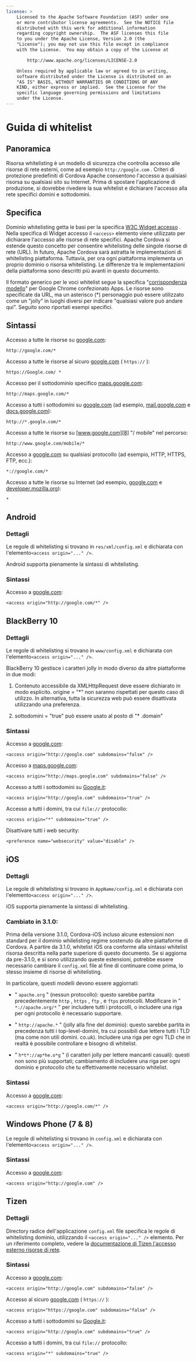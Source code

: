 ```yaml
---
license: >
    Licensed to the Apache Software Foundation (ASF) under one
    or more contributor license agreements.  See the NOTICE file
    distributed with this work for additional information
    regarding copyright ownership.  The ASF licenses this file
    to you under the Apache License, Version 2.0 (the
    "License"); you may not use this file except in compliance
    with the License.  You may obtain a copy of the License at

        http://www.apache.org/licenses/LICENSE-2.0

    Unless required by applicable law or agreed to in writing,
    software distributed under the License is distributed on an
    "AS IS" BASIS, WITHOUT WARRANTIES OR CONDITIONS OF ANY
    KIND, either express or implied.  See the License for the
    specific language governing permissions and limitations
    under the License.
---
```


# Guida di whitelist

## Panoramica

Risorsa whitelisting è un modello di sicurezza che controlla accesso alle risorse di rete esterni, come ad esempio `http://google.com` . Criteri di protezione predefiniti di Cordova Apache consentono l'accesso a qualsiasi risorsa su qualsiasi sito su Internet. Prima di spostare l'applicazione di produzione, si dovrebbe rivedere la sua whitelist e dichiarare l'accesso alla rete specifici domini e sottodomini.

## Specifica

Dominio whitelisting getta le basi per la specifica [W3C Widget accesso][1] . Nella specifica di Widget accesso il `<access>` elemento viene utilizzato per dichiarare l'accesso alle risorse di rete specifici. Apache Cordova si estende questo concetto per consentire whitelisting delle singole risorse di rete (URL). In futuro, Apache Cordova sarà astratta le implementazioni di whitelisting piattaforma. Tuttavia, per ora ogni piattaforma implementa un proprio dominio o risorsa whitelisting. Le differenze tra le implementazioni della piattaforma sono descritti più avanti in questo documento.

 [1]: http://www.w3.org/TR/widgets-access/

Il formato generico per le voci whitelist segue la specifica "[corrispondenza modello][2]" per Google Chrome confezionato Apps. Le risorse sono specificate da URL, ma un asterisco (*) personaggio può essere utilizzato come un "jolly" in luoghi diversi per indicare "qualsiasi valore può andare qui". Seguito sono riportati esempi specifici.

 [2]: http://developer.chrome.com/apps/match_patterns.html

## Sintassi

Accesso a tutte le risorse su [google.com][3]:

 [3]: http://google.com

    http://google.com/*
    

Accesso a tutte le risorse al sicuro [google.com][4] ( `https://` ):

 [4]: https://google.com

    https://Google.com/ *
    

Accesso per il sottodominio specifico [maps.google.com][5]:

 [5]: http://maps.google.com

    http://maps.google.com/*
    

Accesso a tutti i sottodomini su [google.com][3] (ad esempio, [mail.google.com][6] e [docs.google.com][7]):

 [6]: http://mail.google.com
 [7]: http://docs.google.com

    http://*.google.com/*
    

Accesso a tutte le risorse su [www.google.com][8] "/ mobile" nel percorso:

 [8]: http://www.google.com

    http://www.google.com/mobile/*
    

Accesso a [google.com][3] su qualsiasi protocollo (ad esempio, HTTP, HTTPS, FTP, ecc.):

    *://google.com/*
    

Accesso a tutte le risorse su Internet (ad esempio, [google.com][3] e [developer.mozilla.org][9]):

 [9]: http://developer.mozilla.org

    *
    

## Android

### Dettagli

Le regole di whitelisting si trovano in `res/xml/config.xml` e dichiarata con l'elemento`<access origin="..." />`.

Android supporta pienamente la sintassi di whitelisting.

### Sintassi

Accesso a [google.com][3]:

    <access origin="http://google.com/*" />
    

## BlackBerry 10

### Dettagli

Le regole di whitelisting si trovano in `www/config.xml` e dichiarata con l'elemento`<access origin="..." />`.

BlackBerry 10 gestisce i caratteri jolly in modo diverso da altre piattaforme in due modi:

1) Contenuto accessibile da XMLHttpRequest deve essere dichiarato in modo esplicito. origine = "*" non saranno rispettati per questo caso di utilizzo. In alternativa, tutta la sicurezza web può essere disattivata utilizzando una preferenza.

2) sottodomini = "true" può essere usato al posto di "* .domain"

### Sintassi

Accesso a [google.com][3]:

    <access origin="http://google.com" subdomains="false" />
    

Accesso a [maps.google.com][5]:

    <access origin="http://maps.google.com" subdomains="false" />
    

Accesso a tutti i sottodomini su [Google.it][3]:

    <access origin="http://google.com" subdomains="true" />
    

Accesso a tutti i domini, tra cui `file://` protocollo:

    <access origin="*" subdomains="true" />
    

Disattivare tutti i web security:

    <preference name="websecurity" value="disable" />
    

## iOS

### Dettagli

Le regole di whitelisting si trovano in `AppName/config.xml` e dichiarata con l'elemento`<access origin="..." />`.

iOS supporta pienamente la sintassi di whitelisting.

### Cambiato in 3.1.0:

Prima della versione 3.1.0, Cordova-iOS incluso alcune estensioni non standard per il dominio whilelisting regime sostenuto da altre piattaforme di Cordova. A partire da 3.1.0, whitelist iOS ora conforme alla sintassi whitelist risorsa descritta nella parte superiore di questo documento. Se si aggiorna da pre-3.1.0, e si sono utilizzando queste estensioni, potrebbe essere necessario cambiare il `config.xml` file al fine di continuare come prima, lo stesso insieme di risorse di whitelisting.

In particolare, questi modelli devono essere aggiornati:

*   " `apache.org` " (nessun protocollo): questo sarebbe partita precedentemente `http` , `https` , `ftp` , e `ftps` protocolli. Modificare in " `*://apache.org/*` " per includere tutti i protocolli, o includere una riga per ogni protocollo è necessario supportare.

*   " `http://apache.*` " (jolly alla fine del dominio): questo sarebbe partita in precedenza tutti i top-level-domini, tra cui possibili due lettere tutti i TLD (ma come non utili domini. co.uk). Includere una riga per ogni TLD che in realtà è possibile controllare e bisogno di whitelist.

*   " `h*t*://ap*he.o*g` " (i caratteri jolly per lettere mancanti casuali): questi non sono più supportati; cambiamento di includere una riga per ogni dominio e protocollo che tu effettivamente necessario whitelist.

### Sintassi

Accesso a [google.com][3]:

    <access origin="http://google.com/*" />
    

## Windows Phone (7 & 8)

Le regole di whitelisting si trovano in `config.xml` e dichiarata con l'elemento`<access origin="..." />`.

### Sintassi

Accesso a [google.com][3]:

    <access origin="http://google.com" />
    

## Tizen

### Dettagli

Directory radice dell'applicazione `config.xml` file specifica le regole di whitelisting dominio, utilizzando il `<access origin="..." />` elemento. Per un riferimento completo, vedere la [documentazione di Tizen l'accesso esterno risorse di rete][10].

 [10]: https://developer.tizen.org/help/topic/org.tizen.help.gs/Creating%20a%20Project.html?path=0_1_1_4#8814682_CreatingaProject-AccessingExternalNetworkResources

### Sintassi

Accesso a [google.com][3]:

    <access origin="http://google.com" subdomains="false" />
    

Accesso al sicuro [google.com][4] ( `https://` ):

    <access origin="https://google.com" subdomains="false" />
    

Accesso a tutti i sottodomini su [Google.it][3]:

    <access origin="http://google.com" subdomains="true" />
    

Accesso a tutti i domini, tra cui `file://` protocollo:

    <access origin="*" subdomains="true" />